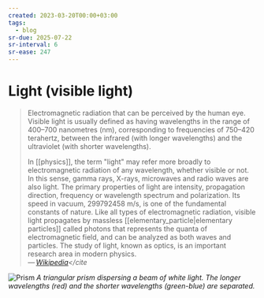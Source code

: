 ```yaml
---
created: 2023-03-20T00:00+03:00
tags:
  - blog
sr-due: 2025-07-22
sr-interval: 6
sr-ease: 247
---
```


# Light (visible light)

> Electromagnetic radiation that can be perceived by the human eye. Visible
> light is usually defined as having wavelengths in the range of 400–700
> nanometres (nm), corresponding to frequencies of 750–420 terahertz, between
> the infrared (with longer wavelengths) and the ultraviolet (with shorter
> wavelengths).
>
> In [[physics]], the term "light" may refer more broadly to electromagnetic
> radiation of any wavelength, whether visible or not. In this sense, gamma
> rays, X-rays, microwaves and radio waves are also light. The primary
> properties of light are intensity, propagation direction, frequency or
> wavelength spectrum and polarization. Its speed in vacuum, $299792458\text{
> m/s}$, is one of the fundamental constants of nature. Like all types of
> electromagnetic radiation, visible light propagates by massless
> [[elementary_particle|elementary particles]] called photons that represents
> the quanta of electromagnetic field, and can be analyzed as both waves and
> particles. The study of light, known as optics, is an important research area
> in modern physics.\
> — <cite>[Wikipedia](https://en.wikipedia.org/wiki/Visible_light)</cite

![Prism](./img/Prism_flat_rainbow_\(cropped\).jpg)
_A triangular prism dispersing a beam of white light. The longer wavelengths
(red) and the shorter wavelengths (green-blue) are separated._
